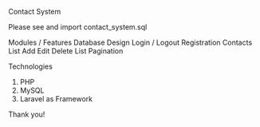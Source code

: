 Contact System

Please see and import contact_system.sql 

Modules / Features
Database Design
Login / Logout
Registration
    Contacts
    List
    Add
    Edit
    Delete
List Pagination

Technologies
1. PHP
2. MySQL
3. Laravel as Framework


Thank you! 





